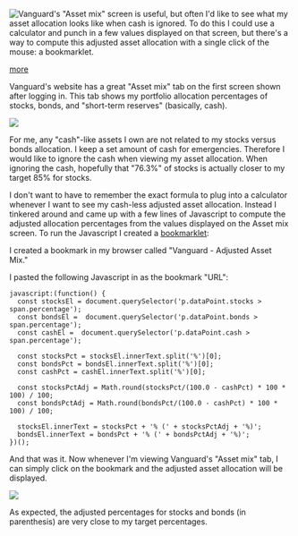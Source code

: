 
[//]: # (gen-title: Vanguard Adjusted Asset Mix Bookmarklet)

[//]: # (gen-title-url: Vanguard-Adjusted-Asset-Mix-Bookmarklet)

[//]: # (gen-keywords: how to, vanguard, adjusted, custom, asset, mix, allocation, javascript, bookmarklet)

[//]: # (gen-description: Create a bookmarklet to display a customized asset mix on Vanguard.)

[//]: # (gen-meta-end)

<a href="${THIS_ARTICLE}"><img style="float: left" class="width-resp-50-100" src="${SITE_ROOT_REL}/img/20190103.jpg"/></a> Vanguard's "Asset mix" screen is useful, but often I'd like to see what my asset allocation looks like when cash is ignored.  To do this I could use a calculator and punch in a few values displayed on that screen, but there's a way to compute this adjusted asset allocation with a single click of the mouse: a bookmarklet.

[more](more://)

Vanguard's website has a great "Asset mix" tab on the first screen shown after logging in.  This tab shows my portfolio allocation percentages of stocks, bonds, and "short-term reserves" (basically, cash).

<img class="width-100 center-block" src="${SITE_ROOT_REL}/img/20190103-mix.jpg"/>

For me, any "cash"-like assets I own are not related to my stocks versus bonds allocation.  I keep a set amount of cash for emergencies.  Therefore I would like to ignore the cash when viewing my asset allocation.  When ignoring the cash, hopefully that "76.3%" of stocks is actually closer to my target 85% for stocks.

I don't want to have to remember the exact formula to plug into a calculator whenever I want to see my cash-less adjusted asset allocation.  Instead I tinkered around and came up with a few lines of Javascript to compute the adjusted allocation percentages from the values displayed on the Asset mix screen.  To run the Javascript I created a <a target="_blank" href="https://en.wikipedia.org/wiki/Bookmarklet">bookmarklet</a>:

I created a bookmark in my browser called "Vanguard - Adjusted Asset Mix." 

I pasted the following Javascript in as the bookmark "URL":

	javascript:(function() {
	  const stocksEl = document.querySelector('p.dataPoint.stocks > span.percentage');
	  const bondsEl =  document.querySelector('p.dataPoint.bonds > span.percentage');
	  const cashEl =  document.querySelector('p.dataPoint.cash > span.percentage');
	
	  const stocksPct = stocksEl.innerText.split('%')[0];
	  const bondsPct = bondsEl.innerText.split('%')[0];
	  const cashPct = cashEl.innerText.split('%')[0];
	
	  const stocksPctAdj = Math.round(stocksPct/(100.0 - cashPct) * 100 * 100) / 100;
	  const bondsPctAdj = Math.round(bondsPct/(100.0 - cashPct) * 100 * 100) / 100;
	
	  stocksEl.innerText = stocksPct + '% (' + stocksPctAdj + '%)';
	  bondsEl.innerText = bondsPct + '% (' + bondsPctAdj + '%)';
	})();

And that was it.  Now whenever I'm viewing Vanguard's "Asset mix" tab, I can simply click on the bookmark and the adjusted asset allocation will be displayed.

<img class="width-100 center-block" src="${SITE_ROOT_REL}/img/20190103-adj.jpg"/>

As expected, the adjusted percentages for stocks and bonds (in parenthesis) are very close to my target percentages.
